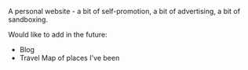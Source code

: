 A personal website - a bit of self-promotion, a bit of advertising, a bit of sandboxing. 


Would like to add in the future:
* Blog
* Travel Map of places I've been

